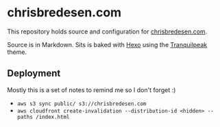 chrisbredesen.com
=================

This repository holds source and configuration for [chrisbredesen.com](http://chrisbredesen.com).

Source is in Markdown. Sits is baked with [Hexo](https://hexo.io) using the [Tranquilpeak](https://github.com/LouisBarranqueiro/hexo-theme-tranquilpeak) theme.

Deployment
----------

Mostly this is a set of notes to remind me so I don't forget :)

  * `aws s3 sync public/ s3://chrisbredesen.com`
  * `aws cloudfront create-invalidation --distribution-id <hidden> --paths /index.html`